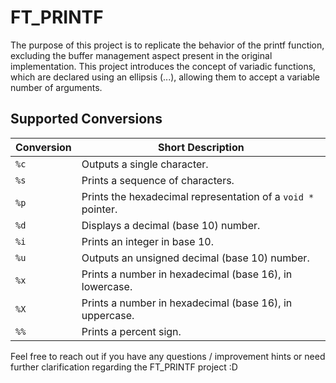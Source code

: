 # FT_PRINTF

The purpose of this project is to replicate the behavior of the printf function, excluding the buffer management aspect present in the original implementation. This project introduces the concept of variadic functions, which are declared using an ellipsis (...), allowing them to accept a variable number of arguments.

## Supported Conversions

| Conversion | Short Description                                     |
|------------|--------------------------------------------------------|
| `%c`       | Outputs a single character.                            |
| `%s`       | Prints a sequence of characters.                       |
| `%p`       | Prints the hexadecimal representation of a `void *` pointer. |
| `%d`       | Displays a decimal (base 10) number.                   |
| `%i`       | Prints an integer in base 10.                          |
| `%u`       | Outputs an unsigned decimal (base 10) number.          |
| `%x`       | Prints a number in hexadecimal (base 16), in lowercase.|
| `%X`       | Prints a number in hexadecimal (base 16), in uppercase.|
| `%%`       | Prints a percent sign.                                 |

Feel free to reach out if you have any questions / improvement hints or need further clarification regarding the FT_PRINTF project :D
